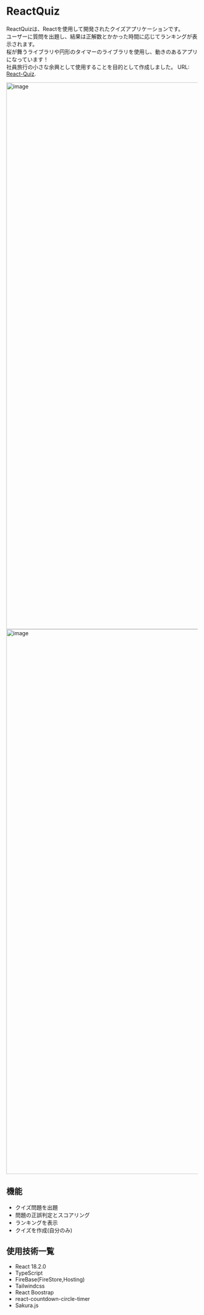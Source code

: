 # ReactQuiz

ReactQuizは、Reactを使用して開発されたクイズアプリケーションです。  
ユーザーに質問を出題し、結果は正解数とかかった時間に応じてランキングが表示されます。  
桜が舞うライブラリや円形のタイマーのライブラリを使用し、動きのあるアプリになっています！  
社員旅行の小さな余興として使用することを目的として作成しました。
URL: [React-Quiz](https://quiz-react-fd96a.web.app).

<img width="1435" alt="image" src="https://github.com/yuto33547/react-Quiz/assets/149577049/9c8879c3-09e4-4703-be99-202f2028df58">

<img width="1430" alt="image" src="https://github.com/yuto33547/react-Quiz/assets/149577049/e4ee9f31-7e80-4461-befc-81c8cf36680c">

## 機能

- クイズ問題を出題
- 問題の正誤判定とスコアリング
- ランキングを表示
- クイズを作成(自分のみ)

## 使用技術一覧

- React 18.2.0
- TypeScript
- FireBase(FireStore,Hosting)
- Tailwindcss
- React Boostrap
- react-countdown-circle-timer
- Sakura.js

